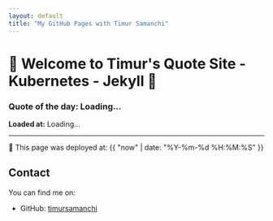 ```yaml
---
layout: default
title: "My GitHub Pages with Timur Samanchi"
---
```


# 🌟 Welcome to Timur's Quote Site - Kubernetes - Jekyll 🌟

### Quote of the day: <span id="quote">Loading...</span>

**Loaded at:** <span id="timestamp">Loading...</span>

<script>
  fetch('/quote')
    .then(response => response.json())
    .then(data => {
      document.getElementById('quote').innerText = data.quote;
      document.getElementById('timestamp').innerText = new Date().toLocaleString();
    })
    .catch(err => {
      document.getElementById('quote').innerText = 'Error loading quote';
      document.getElementById('timestamp').innerText = new Date().toLocaleString();
    });
</script>
---
🌊 This page was deployed at: {{ "now" | date: "%Y-%m-%d %H:%M:%S" }}

## Contact

You can find me on:
- GitHub: [timursamanchi](https://github.com/timursamanchi)
